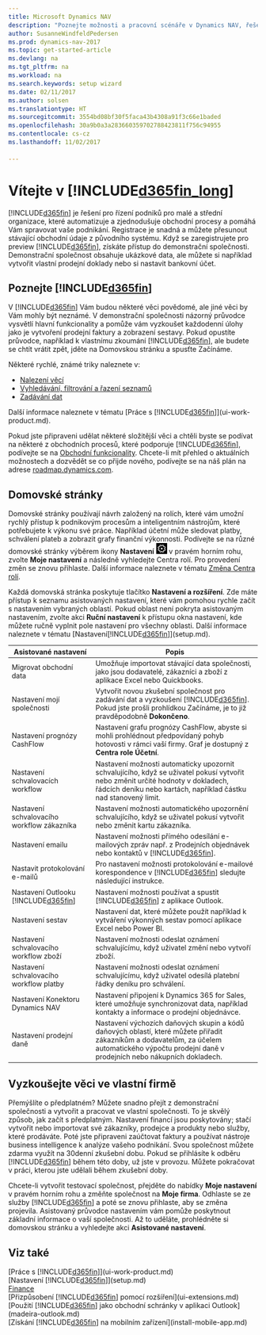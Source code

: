```yaml
---
title: Microsoft Dynamics NAV
description: "Poznejte možnosti a pracovní scénáře v Dynamics NAV, řešení pro řízení podniků pro malé a střední organizace."
author: SusanneWindfeldPedersen
ms.prod: dynamics-nav-2017
ms.topic: get-started-article
ms.devlang: na
ms.tgt_pltfrm: na
ms.workload: na
ms.search.keywords: setup wizard
ms.date: 02/11/2017
ms.author: solsen
ms.translationtype: HT
ms.sourcegitcommit: 3554bd08bf30f5faca43b4308a91f3c66e1baded
ms.openlocfilehash: 30a9b0a3a283660359702788423811f756c94955
ms.contentlocale: cs-cz
ms.lasthandoff: 11/02/2017

---
```

# <a name="welcome-to-included365finlongincludesd365finlongmdmd"></a>Vítejte v [!INCLUDE[d365fin_long](includes/d365fin_long_md.md)]
[!INCLUDE[d365fin](includes/d365fin_md.md)] je řešení pro řízení podniků pro malé a střední organizace, které automatizuje a zjednodušuje obchodní procesy a pomáhá Vám spravovat vaše podnikání. Registrace je snadná a můžete přesunout stávající obchodní údaje z původního systému.
Když se zaregistrujete pro preview [!INCLUDE[d365fin](includes/d365fin_md.md)], získáte přístup do demonstrační společnosti. Demonstrační společnost obsahuje ukázkové data, ale můžete si například vytvořit vlastní prodejní doklady nebo si nastavit bankovní účet.  

## <a name="get-to-know-included365finincludesd365finmdmd"></a>Poznejte [!INCLUDE[d365fin](includes/d365fin_md.md)]
V [!INCLUDE[d365fin](includes/d365fin_md.md)] Vám budou některé věci povědomé, ale jiné věci by Vám mohly být neznámé. V demonstrační společnosti názorný průvodce vysvětlí hlavní funkcionality a pomůže vám vyzkoušet každodenní úlohy jako je vytvoření prodejní faktury a zobrazení sestavy. Pokud opustíte průvodce, například k vlastnímu zkoumání [!INCLUDE[d365fin](includes/d365fin_md.md)], ale budete se chtít vrátit zpět, jděte na Domovskou stránku a spusťte Začínáme.  

Některé rychlé, známé triky naleznete v:  

* [Nalezení věcí](ui-search.md)  
* [Vyhledávání, filtrování a řazení seznamů](ui-enter-criteria-filters.md)  
* [Zadávání dat](ui-enter-data.md)  

Další informace naleznete v tématu [Práce s [!INCLUDE[d365fin](includes/d365fin_md.md)]](ui-work-product.md).  

Pokud jste připraveni udělat některé složitější věci a chtěli byste se podívat na některé z obchodních procesů, které podporuje [!INCLUDE[d365fin](includes/d365fin_md.md)], podívejte se na [Obchodní funkcionality](madeira-business-functionality.md). Chcete-li mít přehled o aktuálních možnostech a dozvědět se co přijde nového, podívejte se na náš plán na adrese [roadmap.dynamics.com](https://roadmap.dynamics.com/#edition=1#application=a56e2c12-2a92-e611-80dc-c4346bac0910#status=3a708a86-ae97-e611-80df-c4346baceb68).  

## <a name="the-home-pages"></a>Domovské stránky
Domovské stránky používají návrh založený na rolích, které vám umožní rychlý přístup k podnikovým procesům a inteligentním nástrojům, které potřebujete k výkonu své práce. Například účetní může sledovat platby, schválení plateb a zobrazit grafy finanční výkonnosti. Podívejte se na různé domovské stránky výběrem ikony **Nastavení** ![Nastavení](media/ui-experience/settings_icon_small.png "Ikona Nastavení pro centrum rolí") v pravém horním rohu, zvolte **Moje nastavení** a následně vyhledejte Centra rolí. Pro provedení změn se znovu přihlaste. Další informace naleznete v tématu [Změna Centra rolí](change-role.md).  

Každá domovská stránka poskytuje tlačítko **Nastavení a rozšíření**. Zde máte přístup k seznamu asistovaných nastavení, které vám pomohou rychle začít s nastavením vybraných oblastí. Pokud oblast není pokryta asistovaným nastavením, zvolte akci **Ruční nastavení** k přístupu okna nastavení, kde můžete ručně vyplnit pole nastavení pro všechny oblasti. Další informace naleznete v tématu [Nastavení[!INCLUDE[d365fin](includes/d365fin_md.md)]](setup.md).  

| Asistované nastavení | Popis |
| --- | --- |
| Migrovat obchodní data |Umožňuje importovat stávající data společnosti, jako jsou dodavatelé, zákazníci a zboží z aplikace Excel nebo Quickbooks. |
| Nastavení mojí společnosti |Vytvořit novou zkušební společnost pro zadávání dat a vyzkoušení [!INCLUDE[d365fin](includes/d365fin_md.md)]. Pokud jste prošli prohlídkou Začínáme, je to již pravděpodobně **Dokončeno**. |
| Nastavení prognózy CashFlow |Nastavení grafu prognózy CashFlow, abyste si mohli prohlédnout předpovídaný pohyb hotovosti v rámci vaší firmy. Graf je dostupný z **Centra role Účetní**. |
| Nastavení schvalovacích workflow |Nastavení možnosti automaticky upozornit schvalujícího, když se uživatel pokusí vytvořit nebo změnit určité hodnoty v dokladech, řádcích deníku nebo kartách, například částku nad stanovený limit. |
| Nastavení schvalovacího workflow zákazníka |Nastavení možnosti automatického upozornění schvalujícího, když se uživatel pokusí vytvořit nebo změnit kartu zákazníka. |
| Nastavení emailu |Nastavení možnosti přímého odesílání e-mailových zpráv např. z Prodejních objednávek nebo kontaktů v [!INCLUDE[d365fin](includes/d365fin_md.md)]. |
| Nastavit protokolování e-mailů |Pro nastavení možnosti protokolování e-mailové korespondence v [!INCLUDE[d365fin](includes/d365fin_md.md)] sledujte následující instrukce. |
| Nastavení Outlooku [!INCLUDE[d365fin](includes/d365fin_md.md)] |Nastavení možnosti používat a spustit [!INCLUDE[d365fin](includes/d365fin_md.md)] z aplikace Outlook. |
| Nastavení sestav |Nastavení dat, které můžete použít například k vytváření výkonných sestav pomocí aplikace Excel nebo Power BI. |
| Nastavení schvalovacího workflow zboží |Nastavení možnosti odeslat oznámení schvalujícímu, když uživatel změní nebo vytvoří zboží. |
| Nastavení schvalovacího workflow platby |Nastavení možnosti odeslat oznámení schvalujícímu, když uživatel odesílá platební řádky deníku pro schválení. |
| Nastavení Konektoru Dynamics NAV |Nastavení připojení k Dynamics 365 for Sales, které umožňuje synchronizovat data, například kontakty a informace o prodejní objednávce. |
| Nastavení prodejní daně |Nastavení výchozích daňových skupin a kódů daňových oblastí, které můžete přiřadit zákazníkům a dodavatelům, za účelem automatického výpočtu prodejní daně v prodejních nebo nákupních dokladech. |

## <a name="trying-things-out-in-your-own-company"></a>Vyzkoušejte věci ve vlastní firmě
Přemýšlíte o předplatném? Můžete snadno přejít z demonstrační společnosti a vytvořit a pracovat ve vlastní společnosti. To je skvělý způsob, jak začít s předplatným. Nastavení financí jsou poskytovány; stačí vytvořit nebo importovat své zákazníky, prodejce a produkty nebo služby, které prodáváte. Poté jste připraveni zaúčtovat faktury a používat nástroje business intelligence k analýze vašeho podnikání. Svou společnost můžete zdarma využít na 30denní zkušební dobu. Pokud se přihlásíte k odběru [!INCLUDE[d365fin](includes/d365fin_md.md)] během této doby, už jste v provozu. Můžete pokračovat v práci, kterou jste udělali během zkušební doby.  

Chcete-li vytvořit testovací společnost, přejděte do nabídky **Moje nastavení** v pravém horním rohu a změňte společnost na **Moje firma**. Odhlaste se ze služby [!INCLUDE[d365fin](includes/d365fin_md.md)] a poté se znovu přihlaste, aby se změna projevila. Asistovaný průvodce nastavením vám pomůže poskytnout základní informace o vaší společnosti. Až to uděláte, prohlédněte si domovskou stránku a vyhledejte akci **Asistované nastavení**.  

## <a name="see-also"></a>Viz také
[Práce s [!INCLUDE[d365fin](includes/d365fin_md.md)]](ui-work-product.md)  
[Nastavení [!INCLUDE[d365fin](includes/d365fin_md.md)]](setup.md)  
[Finance](finance.md)  
[Přizpůsobení [!INCLUDE[d365fin](includes/d365fin_md.md)] pomocí rozšíření](ui-extensions.md)  
[Použití [!INCLUDE[d365fin](includes/d365fin_md.md)] jako obchodní schránky v aplikaci Outlook](madeira-outlook.md)  
[Získání [!INCLUDE[d365fin](includes/d365fin_md.md)] na mobilním zařízení](install-mobile-app.md)  

